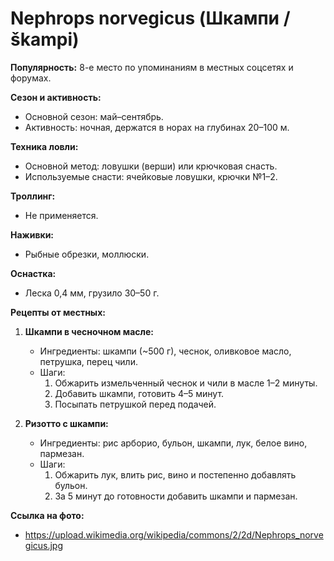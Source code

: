# Nephrops norvegicus (Шкампи / škampi)

**Популярность:** 8-е место по упоминаниям в местных соцсетях и форумах.

**Сезон и активность:**
- Основной сезон: май–сентябрь.
- Активность: ночная, держатся в норах на глубинах 20–100 м.

**Техника ловли:**
- Основной метод: ловушки (верши) или крючковая снасть.
- Используемые снасти: ячейковые ловушки, крючки №1–2.

**Троллинг:**
- Не применяется.

**Наживки:**
- Рыбные обрезки, моллюски.

**Оснастка:**
- Леска 0,4 мм, грузило 30–50 г.

**Рецепты от местных:**
1. **Шкампи в чесночном масле:**
   - Ингредиенты: шкампи (~500 г), чеснок, оливковое масло, петрушка, перец чили.
   - Шаги:
     1. Обжарить измельченный чеснок и чили в масле 1–2 минуты.
     2. Добавить шкампи, готовить 4–5 минут.
     3. Посыпать петрушкой перед подачей.

2. **Ризотто с шкампи:**
   - Ингредиенты: рис арборио, бульон, шкампи, лук, белое вино, пармезан.
   - Шаги:
     1. Обжарить лук, влить рис, вино и постепенно добавлять бульон.
     2. За 5 минут до готовности добавить шкампи и пармезан.

**Ссылка на фото:**
- https://upload.wikimedia.org/wikipedia/commons/2/2d/Nephrops_norvegicus.jpg

